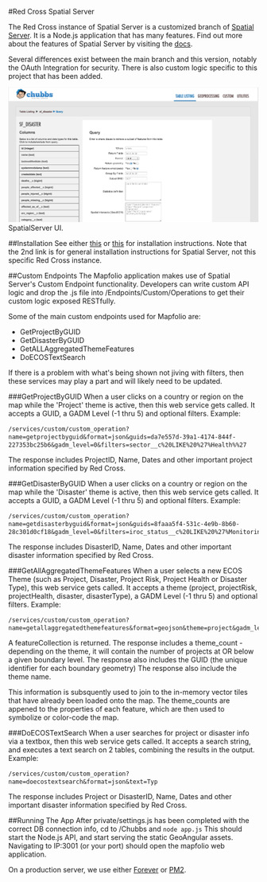 #Red Cross Spatial Server

The Red Cross instance of Spatial Server is a customized branch of [Spatial Server](https://github.com/spatialdev/PGRestAPI).
It is a Node.js application that has many features.  Find out more about the features of Spatial Server by visiting the [docs](https://github.com/spatialdev/PGRestAPI).

Several differences exist between the main branch and this version, notably the OAuth Integration for security.
There is also custom logic specific to this project that has been added.


![Server UI](docs-images/server.png "Server")
SpatialServer UI.

##Installation
See either [this](Docs/installation.md) or [this](https://github.com/spatialdev/PGRestAPI#installation) for installation instructions.
Note that the 2nd link is for general installation instructions for Spatial Server, not this specific Red Cross instance.

##Custom Endpoints
The Mapfolio application makes use of Spatial Server's Custom Endpoint functionality.  Developers can write custom API logic and drop the .js file into /Endpoints/Custom/Operations to get their custom logic exposed RESTfully.

Some of the main custom endpoints used for Mapfolio are:

* GetProjectByGUID
* GetDisasterByGUID
* GetALLAggregatedThemeFeatures
* DoECOSTextSearch

If there is a problem with what's being shown not jiving with filters, then these services may play a part and will likely need to be updated.

###GetProjectByGUID
When a user clicks on a country or region on the map while the 'Project' theme is active, then this web service gets called.
It accepts a GUID, a GADM Level (-1 thru 5) and optional filters.
Example:

    /services/custom/custom_operation?name=getprojectbyguid&format=json&guids=da7e557d-39a1-4174-844f-227353bc25b6&gadm_level=0&filters=sector__c%20LIKE%20%27%Health%%27

The response includes ProjectID, Name, Dates and other important project information specified by Red Cross.

###GetDisasterByGUID
When a user clicks on a country or region on the map while the 'Disaster' theme is active, then this web service gets called.
It accepts a GUID, a GADM Level (-1 thru 5) and optional filters.
Example:

    /services/custom/custom_operation?name=getdisasterbyguid&format=json&guids=8faaa5f4-531c-4e9b-8b60-28c301d0cf18&gadm_level=0&filters=iroc_status__c%20LIKE%20%27%Monitoring%%27OR%20iroc_status__c%20LIKE%20%27%Active%%27%20OR%20iroc_status__c%20LIKE%20%27%Inactive%%27

The response includes DisasterID, Name, Dates and other important disaster information specified by Red Cross.


###GetAllAggregatedThemeFeatures
When a user selects a new ECOS Theme (such as Project, Disaster, Project Risk, Project Health or Disaster Type), this web service gets called.
It accepts a theme (project, projectRisk, projectHealth, disaster, disasterType), a GADM Level (-1 thru 5) and optional filters.
Example:

    /services/custom/custom_operation?name=getallaggregatedthemefeatures&format=geojson&theme=project&gadm_level=0
    
A featureCollection is returned.
The response includes a theme_count - depending on the theme, it will contain the number of projects at OR below a given boundary level.
The response also includes the GUID (the unique identifier for each boundary geometry)
The response also include the theme name.

This information is subsquently used to join to the in-memory vector tiles that have already been loaded onto the map.
The theme_counts are appened to the properties of each feature, which are then used to symbolize or color-code the map.

###DoECOSTextSearch
When a user searches for project or disaster info via a textbox, then this web service gets called.
It accepts a search string, and executes a text search on 2 tables, combining the results in the output.
Example:

    /services/custom/custom_operation?name=doecostextsearch&format=json&text=Typ
    
The response includes Project or DisasterID, Name, Dates and other important disaster information specified by Red Cross.



##Running The App
After private/settings.js has been completed with the correct DB connection info, cd to /Chubbs and `node app.js`
This should start the Node.js API, and start serving the static GeoAngular assets.
Navigating to IP:3001 (or your port) should open the mapfolio web application.

On a production server, we use either [Forever](https://github.com/foreverjs/forever) or [PM2](https://github.com/Unitech/pm2).

